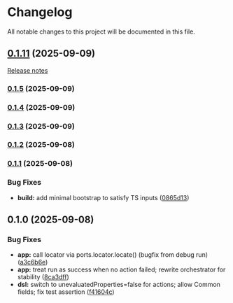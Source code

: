 ﻿# Changelog

All notable changes to this project will be documented in this file.

## [0.1.11](https://github.com/dh1293-hub/kobong-orchestrator/compare/v0.1.10...v0.1.11) (2025-09-09)
[Release notes](https://github.com/dh1293-hub/kobong-orchestrator/releases/tag/v0.1.11)

### [0.1.5](https://github.com/dh1293-hub/kobong-orchestrator/compare/v0.1.4...v0.1.5) (2025-09-09)

### [0.1.4](https://github.com/dh1293-hub/kobong-orchestrator/compare/v0.1.3...v0.1.4) (2025-09-09)

### [0.1.3](https://github.com/dh1293-hub/kobong-orchestrator/compare/v0.1.2...v0.1.3) (2025-09-09)

### [0.1.2](https://github.com/dh1293-hub/kobong-orchestrator/compare/v0.1.1...v0.1.2) (2025-09-08)

### [0.1.1](https://github.com/dh1293-hub/kobong-orchestrator/compare/v0.1.0...v0.1.1) (2025-09-08)


### Bug Fixes

* **build:** add minimal bootstrap to satisfy TS inputs ([0865d13](https://github.com/dh1293-hub/kobong-orchestrator/commit/0865d13b13ff8902613e723b8bc6fa46899b6f25))

## 0.1.0 (2025-09-08)


### Bug Fixes

* **app:** call locator via ports.locator.locate() (bugfix from debug run) ([a3c6b6e](https://github.com/dh1293-hub/kobong-orchestrator/commit/a3c6b6e27248d2ee376bdf4dc856fa4416e427ec))
* **app:** treat run as success when no action failed; rewrite orchestrator for stability ([8ca3dff](https://github.com/dh1293-hub/kobong-orchestrator/commit/8ca3dff455708aaad05d718acb715c4c6c2c2d13))
* **dsl:** switch to unevaluatedProperties=false for actions; allow Common fields; fix test assertion ([f41604c](https://github.com/dh1293-hub/kobong-orchestrator/commit/f41604c23a3f6d6ee1e3d1cd8709ec5a88505701))

<!-- chore: trigger release workflow test -->

<!-- trigger release -->

<!-- trigger release 2025-09-10T08:53:51 -->

<!-- trigger release 2025-09-10T09:00:00 -->

<!-- trigger release preflight 2025-09-10T09:08:12 -->

<!-- trigger release safe-mode 2025-09-10T10:16:24 -->

<!-- trigger release safe-mode (abs) 2025-09-10T10:18:53 -->

<!-- trigger release tag-fix 2025-09-10T10:23:38 -->

<!-- trigger release no-push 2025-09-10T10:27:42 -->

<!-- trigger release no-push (abs) 2025-09-10T10:52:13 -->

<!-- trigger release official 2025-09-10T10:56:43 -->

<!-- trigger release reuse-upload 2025-09-10T11:03:58 -->

<!-- trigger release one-step 2025-09-10T11:45:24 -->

<!-- trigger release yaml-fix 2025-09-10T11:57:57 -->

<!-- trigger release yaml-fix3 2025-09-10T12:02:26 -->

<!-- trigger release with changelog 2025-09-10T12:07:19 -->

<!-- trigger release with bump-policy 2025-09-10T12:16:00 -->

<!-- trigger release with rc toggle 2025-09-10T12:19:11 -->

<!-- trigger release with diagnostics 2025-09-10T12:25:49 -->

<!-- trigger release hotfix 2025-09-10T12:29:32 -->

<!-- trigger release hotfix3 2025-09-10T12:34:07 -->

<!-- trigger release clean 2025-09-10T12:37:40 -->

<!-- trigger release after commit-key fix 2025-09-10T12:42:32 -->

<!-- trigger release with checksum 2025-09-10T12:44:38 -->

